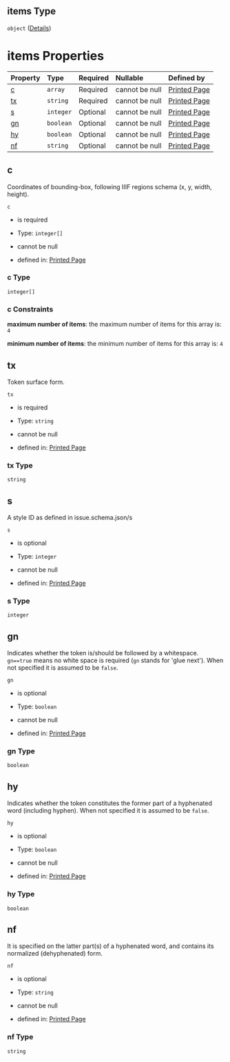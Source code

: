 ## items Type

`object` ([Details](page-properties-r-items-properties-p-items-properties-l-items-properties-t-items.md))

# items Properties

| Property  | Type      | Required | Nullable       | Defined by                                                                                                                                                                                                                                                                                 |
| :-------- | :-------- | :------- | :------------- | :----------------------------------------------------------------------------------------------------------------------------------------------------------------------------------------------------------------------------------------------------------------------------------------- |
| [c](#c)   | `array`   | Required | cannot be null | [Printed Page](page-defs-coordinates.md "https://impresso.github.io/impresso-schemas/json/canonical/page.schema.json#/properties/r/items/properties/p/items/properties/l/items/properties/t/items/properties/c")                                                                           |
| [tx](#tx) | `string`  | Required | cannot be null | [Printed Page](page-properties-r-items-properties-p-items-properties-l-items-properties-t-items-properties-tx.md "https://impresso.github.io/impresso-schemas/json/canonical/page.schema.json#/properties/r/items/properties/p/items/properties/l/items/properties/t/items/properties/tx") |
| [s](#s)   | `integer` | Optional | cannot be null | [Printed Page](page-properties-r-items-properties-p-items-properties-l-items-properties-t-items-properties-s.md "https://impresso.github.io/impresso-schemas/json/canonical/page.schema.json#/properties/r/items/properties/p/items/properties/l/items/properties/t/items/properties/s")   |
| [gn](#gn) | `boolean` | Optional | cannot be null | [Printed Page](page-properties-r-items-properties-p-items-properties-l-items-properties-t-items-properties-gn.md "https://impresso.github.io/impresso-schemas/json/canonical/page.schema.json#/properties/r/items/properties/p/items/properties/l/items/properties/t/items/properties/gn") |
| [hy](#hy) | `boolean` | Optional | cannot be null | [Printed Page](page-properties-r-items-properties-p-items-properties-l-items-properties-t-items-properties-hy.md "https://impresso.github.io/impresso-schemas/json/canonical/page.schema.json#/properties/r/items/properties/p/items/properties/l/items/properties/t/items/properties/hy") |
| [nf](#nf) | `string`  | Optional | cannot be null | [Printed Page](page-properties-r-items-properties-p-items-properties-l-items-properties-t-items-properties-nf.md "https://impresso.github.io/impresso-schemas/json/canonical/page.schema.json#/properties/r/items/properties/p/items/properties/l/items/properties/t/items/properties/nf") |

## c

Coordinates of bounding-box, following IIIF regions schema (x, y, width, height).

`c`

*   is required

*   Type: `integer[]`

*   cannot be null

*   defined in: [Printed Page](page-defs-coordinates.md "https://impresso.github.io/impresso-schemas/json/canonical/page.schema.json#/properties/r/items/properties/p/items/properties/l/items/properties/t/items/properties/c")

### c Type

`integer[]`

### c Constraints

**maximum number of items**: the maximum number of items for this array is: `4`

**minimum number of items**: the minimum number of items for this array is: `4`

## tx

Token surface form.

`tx`

*   is required

*   Type: `string`

*   cannot be null

*   defined in: [Printed Page](page-properties-r-items-properties-p-items-properties-l-items-properties-t-items-properties-tx.md "https://impresso.github.io/impresso-schemas/json/canonical/page.schema.json#/properties/r/items/properties/p/items/properties/l/items/properties/t/items/properties/tx")

### tx Type

`string`

## s

A style ID as defined in issue.schema.json/s

`s`

*   is optional

*   Type: `integer`

*   cannot be null

*   defined in: [Printed Page](page-properties-r-items-properties-p-items-properties-l-items-properties-t-items-properties-s.md "https://impresso.github.io/impresso-schemas/json/canonical/page.schema.json#/properties/r/items/properties/p/items/properties/l/items/properties/t/items/properties/s")

### s Type

`integer`

## gn

Indicates whether the token is/should be followed by a whitespace. `gn==true` means no white space is required (`gn` stands for 'glue next'). When not specified it is assumed to be `false`.

`gn`

*   is optional

*   Type: `boolean`

*   cannot be null

*   defined in: [Printed Page](page-properties-r-items-properties-p-items-properties-l-items-properties-t-items-properties-gn.md "https://impresso.github.io/impresso-schemas/json/canonical/page.schema.json#/properties/r/items/properties/p/items/properties/l/items/properties/t/items/properties/gn")

### gn Type

`boolean`

## hy

Indicates whether the token constitutes the former part of a hyphenated word (including hyphen). When not specified it is assumed to be `false`.

`hy`

*   is optional

*   Type: `boolean`

*   cannot be null

*   defined in: [Printed Page](page-properties-r-items-properties-p-items-properties-l-items-properties-t-items-properties-hy.md "https://impresso.github.io/impresso-schemas/json/canonical/page.schema.json#/properties/r/items/properties/p/items/properties/l/items/properties/t/items/properties/hy")

### hy Type

`boolean`

## nf

It is specified on the latter part(s) of a hyphenated word, and contains its normalized (dehyphenated) form.

`nf`

*   is optional

*   Type: `string`

*   cannot be null

*   defined in: [Printed Page](page-properties-r-items-properties-p-items-properties-l-items-properties-t-items-properties-nf.md "https://impresso.github.io/impresso-schemas/json/canonical/page.schema.json#/properties/r/items/properties/p/items/properties/l/items/properties/t/items/properties/nf")

### nf Type

`string`

